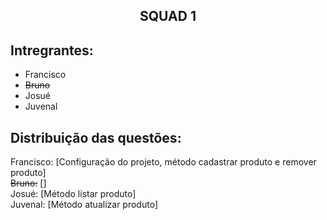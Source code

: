 <h2 align="center">SQUAD 1</h2>

## Intregrantes:
- Francisco
- ~~Bruno~~
- Josué
- Juvenal

## Distribuição das questões:

Francisco: [Configuração do projeto, método cadastrar produto e remover produto]  
~~Bruno:~~ []  
Josué: [Método listar produto]  
Juvenal: [Método atualizar produto]
